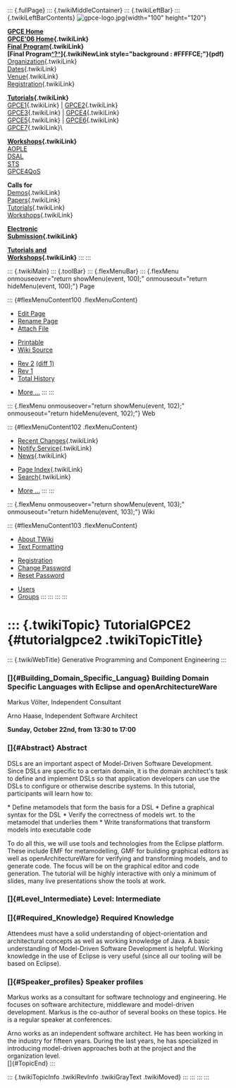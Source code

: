 ::: {.fullPage}
::: {.twikiMiddleContainer}
::: {.twikiLeftBar}
::: {.twikiLeftBarContents}
![gpce-logo.jpg](../pub/GPCE06/WebLeftBar/gpce-logo.jpg){width="100"
height="120"}

**[GPCE Home](http://www.gpce.org/)**\
**[GPCE\'06 Home](WebHome){.twikiLink}**\
**[Final Program](ConferenceProgram){.twikiLink}**\
**[Final
Program[^?^](http://www.program-transformation.org/edit/GPCE06/PubGPCE06WebHomeGpceProgrampdf?topicparent=GPCE06.TutorialGPCE2)]{.twikiNewLink
style="background : #FFFFCE;"}(pdf)**\
[Organization](ConferenceOrganization){.twikiLink}\
[Dates](ImportantDates){.twikiLink}\
[Venue](ConferenceVenue){.twikiLink}\
[Registration](ConferenceRegistration){.twikiLink}

**[Tutorials](GpceTutorials){.twikiLink}**\
[GPCE1](TutorialGPCE1){.twikiLink} \|
[GPCE2](TutorialGPCE2){.twikiLink}\
[GPCE3](TutorialGPCE3){.twikiLink} \|
[GPCE4](TutorialGPCE4){.twikiLink}\
[GPCE5](TutorialGPCE5){.twikiLink} \|
[GPCE6](TutorialGPCE6){.twikiLink}\
[GPCE7](TutorialGPCE7){.twikiLink}\

**[Workshops](GpceWorkshops){.twikiLink}**\
[AOPLE](http://www.softeng.ox.ac.uk/aople/)\
[DSAL](http://dsal06.dcc.uchile.cl/)\
[STS](http://www.program-transformation.org/Sts/STS06)\
[GPCE4QoS](http://www.cis.uab.edu/gpce-qos/)

**Calls for**\
[Demos](CallForDemonstrations){.twikiLink}\
[Papers](CallForPapers){.twikiLink}\
[Tutorials](CallForTutorials){.twikiLink}\
[Workshops](CallForWorkshops){.twikiLink}

**[Electronic\
Submission](ElectronicSubmission){.twikiLink}**

**[Tutorials and\
Workshops](TutorialsAndWorkshops){.twikiLink}**
:::
:::

::: {.twikiMain}
::: {.toolBar}
::: {.flexMenuBar}
::: {.flexMenu onmouseover="return showMenu(event, 100);" onmouseout="return hideMenu(event, 100);"}
Page

::: {#flexMenuContent100 .flexMenuContent}
-   [Edit
    Page](http://www.program-transformation.org/edit/GPCE06/TutorialGPCE2?t=1536827512)
-   [Rename
    Page](http://www.program-transformation.org/rename/GPCE06/TutorialGPCE2)
-   [Attach
    File](http://www.program-transformation.org/attach/GPCE06/TutorialGPCE2)

<!-- -->

-   [Printable](http://www.program-transformation.org/view/GPCE06/TutorialGPCE2?skin=print.pattern)
-   [Wiki
    Source](http://www.program-transformation.org/view/GPCE06/TutorialGPCE2?skin=text&raw=on&contenttype=text/plain)

<!-- -->

-   [Rev
    2](http://www.program-transformation.org/view/GPCE06/TutorialGPCE2?rev=1.2)
    [(diff 1)](http://www.program-transformation.org/rdiff/GPCE06/TutorialGPCE2?rev1=1.2&rev2=1.1)
-   [Rev
    1](http://www.program-transformation.org/view/GPCE06/TutorialGPCE2?rev=1.1)
-   [Total
    History](http://www.program-transformation.org/rdiff/GPCE06/TutorialGPCE2)

<!-- -->

-   [More
    \...](http://www.program-transformation.org/oops/GPCE06/TutorialGPCE2?template=oopsmore&param1=1.2&param2=1.2)
:::
:::

::: {.flexMenu onmouseover="return showMenu(event, 102);" onmouseout="return hideMenu(event, 102);"}
Web

::: {#flexMenuContent102 .flexMenuContent}
-   [Recent
    Changes](http://www.program-transformation.org/GPCE06/WebChanges){.twikiLink}
-   [Notify Service](WebNotify){.twikiLink}
-   [News](WebNews){.twikiLink}

<!-- -->

-   [Page
    Index](http://www.program-transformation.org/GPCE06/WebIndex){.twikiLink}
-   [Search](WebSearch){.twikiLink}

<!-- -->

-   [More
    \...](http://www.program-transformation.org/oops/GPCE06/TutorialGPCE2?template=oopsmore&param1=1.2&param2=1.2)
:::
:::

::: {.flexMenu onmouseover="return showMenu(event, 103);" onmouseout="return hideMenu(event, 103);"}
Wiki

::: {#flexMenuContent103 .flexMenuContent}
-   [About
    TWiki](http://www.program-transformation.org/view/TWiki/WebHome)
-   [Text
    Formatting](http://www.program-transformation.org/view/TWiki/TextFormattingRules)

<!-- -->

-   [Registration](http://www.program-transformation.org/view/TWiki/TWikiRegistration)
-   [Change
    Password](http://www.program-transformation.org/view/TWiki/ChangePassword)
-   [Reset
    Password](http://www.program-transformation.org/view/TWiki/ResetPassword)

<!-- -->

-   [Users](http://www.program-transformation.org/view/Main/TWikiUsers)
-   [Groups](http://www.program-transformation.org/view/Main/TWikiGroups)
:::
:::
:::
:::

::: {.twikiTopic}
TutorialGPCE2 {#tutorialgpce2 .twikiTopicTitle}
=============

::: {.twikiWebTitle}
Generative Programming and Component Engineering
:::

### []{#Building_Domain_Specific_Languag} Building Domain Specific Languages with Eclipse and openArchitectureWare

Markus Völter, Independent Consultant

Arno Haase, Independent Software Architect

**Sunday, October 22nd, from 13:30 to 17:00**

### []{#Abstract} Abstract

DSLs are an important aspect of Model-Driven Software Development. Since
DSLs are specific to a certain domain, it is the domain architect\'s
task to define and implement DSLs so that application developers can use
the DSLs to configure or otherwise describe systems. In this tutorial,
participants will learn how to:

\* Define metamodels that form the basis for a DSL \* Define a graphical
syntax for the DSL \* Verify the correctness of models wrt. to the
metamodel that underlies them \* Write transformations that transform
models into executable code

To do all this, we will use tools and technologies from the Eclipse
platform. These include EMF for metamodelling, GMF for building
graphical editors as well as openArchitectureWare for verifying and
transforming models, and to generate code. The focus will be on the
graphical editor and code generation. The tutorial will be highly
interactive with only a minimum of slides, many live presentations show
the tools at work.

### []{#Level_Intermediate} Level: Intermediate

### []{#Required_Knowledge} Required Knowledge

Attendees must have a solid understanding of object-orientation and
architectural concepts as well as working knowledge of Java. A basic
understanding of Model-Driven Software Development is helpful. Working
knowledge in the use of Eclipse is very useful (since all our tooling
will be based on Eclipse).

### []{#Speaker_profiles} Speaker profiles

Markus works as a consultant for software technology and engineering. He
focuses on software architecture, middleware and model-driven
development. Markus is the co-author of several books on these topics.
He is a regular speaker at conferences.

Arno works as an independent software architect. He has been working in
the industry for fifteen years. During the last years, he has
specialized in introducing model-driven approaches both at the project
and the organization level.\
[]{#TopicEnd}
:::

::: {.twikiTopicInfo .twikiRevInfo .twikiGrayText .twikiMoved}
:::
:::
:::
:::
